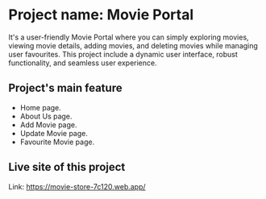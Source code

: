 # Project name: Movie Portal
It's a user-friendly Movie Portal where you can simply exploring movies, viewing movie details, adding movies, and deleting movies while managing user favourites. This project include a dynamic user interface, robust functionality, and seamless user experience.

## Project's main feature
- Home page.
- About Us page.
- Add Movie page.
- Update Movie page.
- Favourite Movie page.

## Live site of this project
Link: https://movie-store-7c120.web.app/
